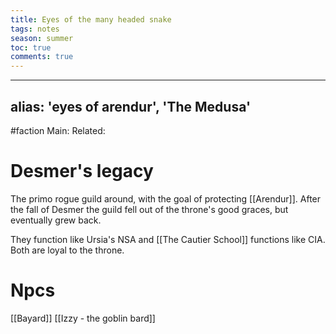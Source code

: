 ---title: Eyes of the many headed snaketags: notesseason: summertoc: truecomments: true---
---
alias: 'eyes of arendur', 'The Medusa'
---
#faction 
Main:
Related:

# Desmer's legacy
The primo rogue guild around, with the goal of protecting [[Arendur]]. After the fall of Desmer the guild fell out of the throne's good graces, but eventually grew back. 

They function like Ursia's NSA and [[The Cautier School]] functions like CIA. Both are loyal to the throne.

# Npcs
[[Bayard]]
[[Izzy - the goblin bard]]
